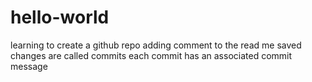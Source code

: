 # hello-world
learning to create a github repo
adding comment to the read me
saved changes are called commits
each commit has an associated commit message
